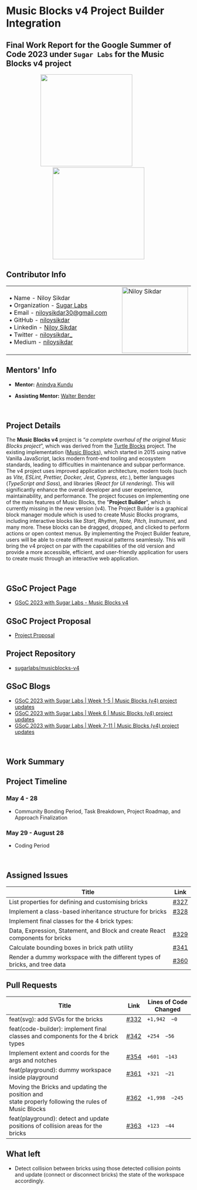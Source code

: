 # Music Blocks v4 Project Builder Integration

## Final Work Report for the Google Summer of Code 2023 under `Sugar Labs` for the Music Blocks v4 project

<p align="center">
<img src="https://github.com/niloysikdar/GSoC/assets/58071992/e7549f21-2fc3-4947-935c-3ce3fbddbf94" height="250px">
&nbsp;&nbsp;&nbsp;&nbsp;&nbsp;&nbsp;&nbsp;&nbsp;&nbsp;&nbsp;&nbsp;&nbsp;&nbsp;&nbsp;&nbsp;&nbsp;
<img src="https://github.com/niloysikdar/GSoC/assets/58071992/3730cd33-830d-4be7-b5a6-4f5d7bd10856" height="250px">
</p>

## Contributor Info

<div container>
<table>

<tr>
<td width="400px">
&#8226; Name - Niloy Sikdar <br />
&#8226; Organization - <a href="https://github.com/sugarlabs" target="_blank">Sugar Labs</a><br />
&#8226; Email - <a href="mailto:niloysikdar30@gmail.com" target="_blank">niloysikdar30@gmail.com</a><br />
&#8226; GitHub - <a href="https://github.com/niloysikdar" target="_blank">niloysikdar</a><br />
&#8226; Linkedin - <a href="https://www.linkedin.com/in/niloysikdar" target="_blank">Niloy Sikdar</a><br />
&#8226; Twitter - <a href="https://twitter.com/niloysikdar_" target="_blank">niloysikdar_</a><br />
&#8226; Medium - <a href="https://niloysikdar.medium.com" target="_blank">niloysikdar</a><br />
</td>
<td>
<a href="https://github.com/niloysikdar"><img src="https://i.imgur.com/wDO1nLU.png" height="180px" width="180px;" alt="Niloy Sikdar"/></a>
</td>
</tr>
</table>
</div>

## Mentors' Info

- **Mentor:** [Anindya Kundu](https://github.com/meganindya)

- **Assisting Mentor:** [Walter Bender](https://github.com/walterbender)

<br />

## Project Details

The **Music Blocks v4** project is “_a complete overhaul of the original Music Blocks project_”, which was derived from the [Turtle Blocks](https://github.com/sugarlabs/turtleblocksjs) project. The existing implementation ([Music Blocks](https://github.com/sugarlabs/musicblocks)), which started in 2015 using native Vanilla JavaScript, lacks modern front-end tooling and ecosystem standards, leading to difficulties in maintenance and subpar performance. The v4 project uses improved application architecture, modern tools (such as _Vite, ESLint, Prettier, Docker, Jest, Cypress, etc._), better languages (_TypeScript and Sass_), and libraries (_React for UI rendering_). This will significantly enhance the overall developer and user experience, maintainability, and performance. The project focuses on implementing one of the main features of Music Blocks, the "**Project Builder**", which is currently missing in the new version (v4). The Project Builder is a graphical block manager module which is used to create Music Blocks programs, including interactive blocks like _Start, Rhythm, Note, Pitch, Instrument_, and many more. These blocks can be dragged, dropped, and clicked to perform actions or open context menus. By implementing the Project Builder feature, users will be able to create different musical patterns seamlessly. This will bring the v4 project on par with the capabilities of the old version and provide a more accessible, efficient, and user-friendly application for users to create music through an interactive web application.

<br />

## GSoC Project Page

- [GSoC 2023 with Sugar Labs - Music Blocks v4](https://summerofcode.withgoogle.com/programs/2023/projects/Rti7iZKG)

## GSoC Project Proposal

- [Project Proposal]()

## Project Repository

- [sugarlabs/musicblocks-v4](https://github.com/sugarlabs/musicblocks-v4)

## GSoC Blogs

- [GSoC 2023 with Sugar Labs | Week 1-5 | Music Blocks (v4) project updates](https://musicblocks.net/2023/07/03/gsoc-2023-with-sugar-labs-week-1-5-music-blocks-v4-project-updates)
- [GSoC 2023 with Sugar Labs | Week 6 | Music Blocks (v4) project updates](https://musicblocks.net/2023/07/12/gsoc-2023-with-sugar-labs-week-6-music-blocks-v4-project-updates)
- [GSoC 2023 with Sugar Labs | Week 7-11 | Music Blocks (v4) project updates](https://musicblocks.net/2023/08/25/gsoc-2023-with-sugar-labs-week-7-11-music-blocks-v4-project-updates)

<br />

## Work Summary

## Project Timeline

### May 4 - 28

- Community Bonding Period, Task Breakdown, Project Roadmap, and Approach Finalization

### May 29 - August 28

- Coding Period

<br />

## Assigned Issues

| Title                                                                         | Link                                                           |
| ----------------------------------------------------------------------------- | -------------------------------------------------------------- |
| List properties for defining and customising bricks                           | [#327](https://github.com/sugarlabs/musicblocks-v4/issues/327) |
| Implement a class-based inheritance structure for bricks                      | [#328](https://github.com/sugarlabs/musicblocks-v4/issues/328) |
| Implement final classes for the 4 brick types:                                |                                                                |
| Data, Expression, Statement, and Block and create React components for bricks | [#329](https://github.com/sugarlabs/musicblocks-v4/issues/329) |
| Calculate bounding boxes in brick path utility                                | [#341](https://github.com/sugarlabs/musicblocks-v4/issues/341) |
| Render a dummy workspace with the different types of bricks, and tree data    | [#360](https://github.com/sugarlabs/musicblocks-v4/issues/360) |

## Pull Requests

| Title                                                                                                    | Link                                                         | Lines of Code Changed |
| -------------------------------------------------------------------------------------------------------- | ------------------------------------------------------------ | --------------------- |
| feat(svg): add SVGs for the bricks                                                                       | [#332](https://github.com/sugarlabs/musicblocks-v4/pull/332) | `+1,942  −0`          |
| feat(code-builder): implement final classes and components for the 4 brick types                         | [#342](https://github.com/sugarlabs/musicblocks-v4/pull/342) | `+254  −56`           |
| Implement extent and coords for the args and notches                                                     | [#354](https://github.com/sugarlabs/musicblocks-v4/pull/354) | `+601  −143`          |
| feat(playground): dummy workspace inside playground                                                      | [#361](https://github.com/sugarlabs/musicblocks-v4/pull/361) | `+321  −21`           |
| Moving the Bricks and updating the position and <br/> state properly following the rules of Music Blocks | [#362](https://github.com/sugarlabs/musicblocks-v4/pull/362) | `+1,998  −245`        |
| feat(playground): detect and update positions of collision areas for the bricks                          | [#363](https://github.com/sugarlabs/musicblocks-v4/pull/363) | `+123  −44`           |

## What left

- Detect collision between bricks using those detected collision points and update (connect or disconnect bricks) the state of the workspace accordingly.
